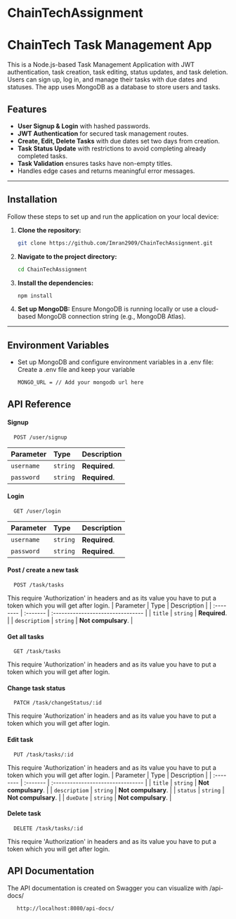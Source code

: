 # ChainTechAssignment

# **ChainTech Task Management App**

This is a Node.js-based Task Management Application with JWT authentication, task creation, task editing, status updates, and task deletion. Users can sign up, log in, and manage their tasks with due dates and statuses. The app uses MongoDB as a database to store users and tasks.

## **Features**

- **User Signup & Login** with hashed passwords.
- **JWT Authentication** for secured task management routes.
- **Create, Edit, Delete Tasks** with due dates set two days from creation.
- **Task Status Update** with restrictions to avoid completing already completed tasks.
- **Task Validation** ensures tasks have non-empty titles.
- Handles edge cases and returns meaningful error messages.

---

## **Installation**

Follow these steps to set up and run the application on your local device:

1. **Clone the repository:**

   ```bash
   git clone https://github.com/Imran2909/ChainTechAssignment.git

2. **Navigate to the project directory:**

    ```bash
    cd ChainTechAssignment

3. **Install the dependencies:**

    ```bash
    npm install

4. **Set up MongoDB:**
Ensure MongoDB is running locally or use a cloud-based MongoDB connection string (e.g., MongoDB Atlas).

---

## **Environment Variables**
 - Set up MongoDB and configure environment variables in a .env file:
Create a .env file and keep your variable
    ```bash
    MONGO_URL = // Add your mongodb url here   

## API Reference

#### Signup 

```http
  POST /user/signup
```

| Parameter | Type     | Description                |
| :-------- | :------- | :------------------------- |
| `username` | `string` | **Required**.  |
| `password` | `string` | **Required**.  |

#### Login

```http
  GET /user/login
```

| Parameter | Type     | Description                       |
| :-------- | :------- | :-------------------------------- |
| `username` | `string` | **Required**.  |
| `password` | `string` | **Required**.  |


#### Post / create a new task

```http
  POST /task/tasks
```
This require 'Authorization' in headers and as its value you have to put a token which you will get after login.
| Parameter | Type     | Description                       |
| :-------- | :------- | :-------------------------------- |
| `title` | `string` | **Required**.  |
| `descriptiom` | `string` | **Not compulsary**.  |


#### Get all tasks

```http
  GET /task/tasks
```
This require 'Authorization' in headers and as its value you have to put a token which you will get after login.


#### Change task status

```http
  PATCH /task/changeStatus/:id
```
This require 'Authorization' in headers and as its value you have to put a token which you will get after login.


#### Edit task

```http
  PUT /task/tasks/:id
```
This require 'Authorization' in headers and as its value you have to put a token which you will get after login.
| Parameter | Type     | Description                       |
| :-------- | :------- | :-------------------------------- |
| `title` | `string` | **Not compulsary**.  |
| `descriptiom` | `string` | **Not compulsary**.  |
| `status` | `string` | **Not compulsary**.  |
| `dueDate` | `string` | **Not compulsary**.  |


#### Delete task

```http
  DELETE /task/tasks/:id
```
This require 'Authorization' in headers and as its value you have to put a token which you will get after login.

## **API Documentation**
The API documentation is created on Swagger you can visualize with /api-docs/
 ```bash
    http://localhost:8080/api-docs/
